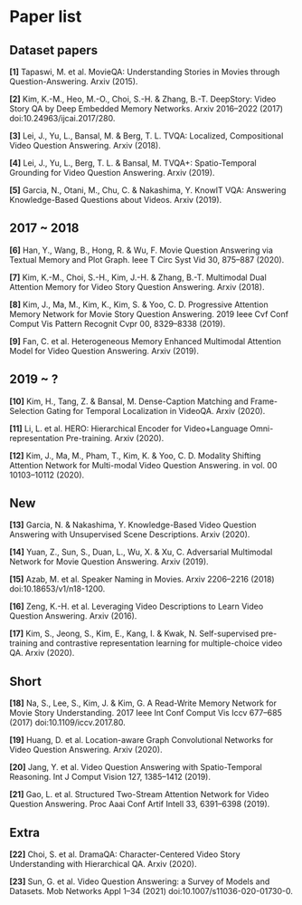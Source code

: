 # Paper list

## Dataset papers

**[1]** Tapaswi, M. et al. MovieQA: Understanding Stories in Movies through Question-Answering. Arxiv (2015).

**[2]** Kim, K.-M., Heo, M.-O., Choi, S.-H. & Zhang, B.-T. DeepStory: Video Story QA by Deep Embedded Memory Networks. Arxiv 2016–2022 (2017) doi:10.24963/ijcai.2017/280.

**[3]** Lei, J., Yu, L., Bansal, M. & Berg, T. L. TVQA: Localized, Compositional Video Question Answering. Arxiv (2018).

**[4]** Lei, J., Yu, L., Berg, T. L. & Bansal, M. TVQA+: Spatio-Temporal Grounding for Video Question Answering. Arxiv (2019).

**[5]** Garcia, N., Otani, M., Chu, C. & Nakashima, Y. KnowIT VQA: Answering Knowledge-Based Questions about Videos. Arxiv (2019).

  
## 2017 ~ 2018

**[6]** Han, Y., Wang, B., Hong, R. & Wu, F. Movie Question Answering via Textual Memory and Plot Graph. Ieee T Circ Syst Vid 30, 875–887 (2020).

**[7]** Kim, K.-M., Choi, S.-H., Kim, J.-H. & Zhang, B.-T. Multimodal Dual Attention Memory for Video Story Question Answering. Arxiv (2018).
  
**[8]** Kim, J., Ma, M., Kim, K., Kim, S. & Yoo, C. D. Progressive Attention Memory Network for Movie Story Question Answering. 2019 Ieee Cvf Conf Comput Vis Pattern Recognit Cvpr 00, 8329–8338 (2019).

**[9]** Fan, C. et al. Heterogeneous Memory Enhanced Multimodal Attention Model for Video Question Answering. Arxiv (2019).  


## 2019 ~ ?

**[10]** Kim, H., Tang, Z. & Bansal, M. Dense-Caption Matching and Frame-Selection Gating for Temporal Localization in VideoQA. Arxiv (2020).

**[11]** Li, L. et al. HERO: Hierarchical Encoder for Video+Language Omni-representation Pre-training. Arxiv (2020).
  
**[12]** Kim, J., Ma, M., Pham, T., Kim, K. & Yoo, C. D. Modality Shifting Attention Network for Multi-modal Video Question Answering. in vol. 00 10103–10112 (2020).

## New

**[13]** Garcia, N. & Nakashima, Y. Knowledge-Based Video Question Answering with Unsupervised Scene Descriptions. Arxiv (2020).

**[14]** Yuan, Z., Sun, S., Duan, L., Wu, X. & Xu, C. Adversarial Multimodal Network for Movie Question Answering. Arxiv (2019).
  
**[15]** Azab, M. et al. Speaker Naming in Movies. Arxiv 2206–2216 (2018) doi:10.18653/v1/n18-1200.

**[16]** Zeng, K.-H. et al. Leveraging Video Descriptions to Learn Video Question Answering. Arxiv (2016).

**[17]** Kim, S., Jeong, S., Kim, E., Kang, I. & Kwak, N. Self-supervised pre-training and contrastive representation learning for multiple-choice video QA. Arxiv (2020).


## Short

**[18]** Na, S., Lee, S., Kim, J. & Kim, G. A Read-Write Memory Network for Movie Story Understanding. 2017 Ieee Int Conf Comput Vis Iccv 677–685 (2017) doi:10.1109/iccv.2017.80.

**[19]** Huang, D. et al. Location-aware Graph Convolutional Networks for Video Question Answering. Arxiv (2020).
    
**[20]** Jang, Y. et al. Video Question Answering with Spatio-Temporal Reasoning. Int J Comput Vision 127, 1385–1412 (2019).
  
**[21]** Gao, L. et al. Structured Two-Stream Attention Network for Video Question Answering. Proc Aaai Conf Artif Intell 33, 6391–6398 (2019).

  
## Extra

**[22]** Choi, S. et al. DramaQA: Character-Centered Video Story Understanding with Hierarchical QA. Arxiv (2020).
    
**[23]** Sun, G. et al. Video Question Answering: a Survey of Models and Datasets. Mob Networks Appl 1–34 (2021) doi:10.1007/s11036-020-01730-0.


